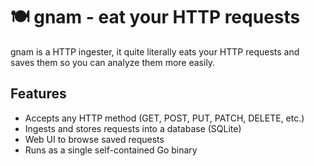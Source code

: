# 🍽️ gnam - eat your HTTP requests

gnam is a HTTP ingester, it quite literally eats your HTTP requests and saves them so you can analyze them more easily.

## Features

- Accepts any HTTP method (GET, POST, PUT, PATCH, DELETE, etc.)
- Ingests and stores requests into a database (SQLite)
- Web UI to browse saved requests
- Runs as a single self-contained Go binary
